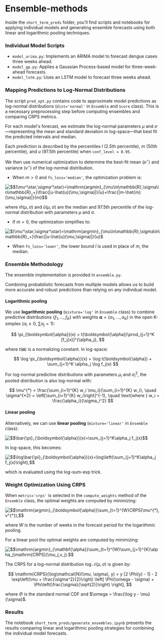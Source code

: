 # Ensemble-methods

Inside the `short_term_preds` folder, you'll find scripts and notebooks for applying individual models and generating ensemble forecasts using both linear and logarithmic pooling techniques.

### Individual Model Scripts

- `model_arima.py`: Implements an ARIMA model to forecast dengue cases three weeks ahead.
- `model_gp.py`: Applies a Gaussian Process-based model for three-week-ahead forecasts.
- `model_lstm.py`: Uses an LSTM model to forecast three weeks ahead.

### Mapping Predictions to Log-Normal Distributions

The script `pred_opt.py` contains code to approximate model predictions as log-normal distributions (`dist='normal'` in `Ensemble` and `Score` class). This is a necessary preprocessing step before computing ensembles and comparing CRPS metrics.

For each model's forecast, we estimate the log-normal parameters $\mu$ and $\sigma$—representing the mean and standard deviation in log-space—that best fit the predicted intervals and median.

Each prediction is described by the percentiles $l$ (2.5th percentile), $m$ (50th percentile), and $u$ (97.5th percentile) when `conf_level = 0.95`.

We then use numerical optimization to determine the best-fit mean ($\mu^\star$) and variance ($v^\star$) of the log-normal distribution.

- When $m > 0$ and `fn_loss='median'`, the optimization problem is:

<img src="https://latex.codecogs.com/svg.image?$$(\mu^\star,\sigma^\star)=\mathrm{argmin}_{\mu\in\mathbb{R},\sigma\in\mathbb{R}_&plus;}\frac{|u-\hat{u}(\mu,\sigma)|}{u}&plus;\frac{|m-\hat{m}(\mu,\sigma)|}{m}$$" title="$$(\mu^\star,\sigma^\star)=\mathrm{argmin}_{\mu\in\mathbb{R},\sigma\in\mathbb{R}_+}\frac{|u-\hat{u}(\mu,\sigma)|}{u}+\frac{|m-\hat{m}(\mu,\sigma)|}{m}$$" />

  where $\hat{m}(\mu, \sigma)$ and $\hat{u}(\mu, \sigma)$ are the median and 97.5th percentile of the log-normal distribution with parameters $\mu$ and $\sigma$.

- If $m = 0$, the optimization simplifies to:

<img src="https://latex.codecogs.com/svg.image?$(\mu^\star,\sigma^\star)=\mathrm{argmin}_{\mu\in\mathbb{R},\sigma\in\mathbb{R}_&plus;}\frac{|u-\hat{u}(\mu,\sigma)|}{u}$" title="$(\mu^\star,\sigma^\star)=\mathrm{argmin}_{\mu\in\mathbb{R},\sigma\in\mathbb{R}_+}\frac{|u-\hat{u}(\mu,\sigma)|}{u}$" />

- When `fn_loss='lower'`, the lower bound $l$ is used in place of $m$, the median.

### Ensemble Methodology

The ensemble implementation is provided in `ensemble.py`.

Combining probabilistic forecasts from multiple models allows us to build more accurate and robust predictions than relying on any individual model.

#### Logarithmic pooling
We use **logarithmic pooling** (`mixture='log'` in `Ensemble` class) to combine predictive distributions $\{f_1, \ldots, f_K\}$ with weights $\boldsymbol{\alpha} = (\alpha_1, \ldots, \alpha_K)$ in the open K-simplex ($\alpha_i \geq 0$, $\sum \alpha_j = 1$):

$$
\pi_{\boldsymbol{\alpha}}(x) = t(\boldsymbol{\alpha})\prod_{j=1}^K [f_j(x)]^{\alpha_j},
$$

where $t(\boldsymbol{\alpha})$ is a normalizing constant. In log-space:

$$
\log \pi_{\boldsymbol{\alpha}}(x) = \log t(\boldsymbol{\alpha}) + \sum_{j=1}^K \alpha_j \log f_j(x)
$$

For log-normal predictive distributions with parameters $\mu_i$ and $\sigma_i^2$, the pooled distribution is also log-normal with:

$$
\mu^{*} = \frac{\sum_{i=1}^{K} w_i \mu_i}{\sum_{i=1}^{K} w_i}, \quad \sigma^{*2} = \left[\sum_{i=1}^{K} w_i\right]^{-1}, \quad \text{where } w_i = \frac{\alpha_i}{\sigma_i^2}
$$

#### Linear pooling
Alternatively, we can use **linear pooling** (`mixture='linear'` in `Ensemble` class):

<img src="https://latex.codecogs.com/svg.image?$$\bar{\pi}_{\boldsymbol{\alpha}}(x)=\sum_{j=1}^K\alpha_j&space;f_j(x)$$" title="$$\bar{\pi}_{\boldsymbol{\alpha}}(x)=\sum_{j=1}^K\alpha_j f_j(x)$$" />

In log-space, this becomes:

<img src="https://latex.codecogs.com/svg.image?$$\log\bar{\pi}_{\boldsymbol{\alpha}}(x)=\log\left(\sum_{j=1}^K\alpha_j&space;f_j(x)\right),$$" title="$$\log\bar{\pi}_{\boldsymbol{\alpha}}(x)=\log\left(\sum_{j=1}^K\alpha_j f_j(x)\right),$$" />

which is evaluated using the log-sum-exp trick.

### Weight Optimization Using CRPS

When `metric='crps'` is selected in the `compute_weights` method of the `Ensemble` class, the optimal weights are computed by minimizing:

<img src="https://latex.codecogs.com/svg.image?$$\mathrm{argmin}_{\boldsymbol{\alpha}}\sum_{t=1}^{W}CRPS(\mu^{*},v^{*}),$$" title="$$\mathrm{argmin}_{\boldsymbol{\alpha}}\sum_{t=1}^{W}CRPS(\mu^{*},v^{*}),$$" />

where $W$ is the number of weeks in the forecast period for the logarithmic pooling. 

For a linear pool the optimal weights are computed by minimizing:

<img src="https://latex.codecogs.com/svg.image?$$\mathrm{argmin}_{\mathbf{\alpha}}\sum_{t=1}^{W}\sum_{j=1}^{K}\alpha_j\mathrm{CRPS}(\mu_j,v_j).$$" title="$$\mathrm{argmin}_{\mathbf{\alpha}}\sum_{t=1}^{W}\sum_{j=1}^{K}\alpha_j\mathrm{CRPS}(\mu_j,v_j).$$" />

The CRPS for a log-normal distribution $\log\mathcal{N}(\mu, \sigma)$ is given by:

$$
\mathrm{CRPS}(\log\mathcal{N}(\mu, \sigma), y) =
    y [2 \Phi(y) - 1] - 2 \exp\left(\mu + \frac{\sigma^2}{2}\right)
    \left[ \Phi(\omega - \sigma) + \Phi\left(\frac{\sigma}{\sqrt{2}}\right) \right],    
$$

where $\Phi$ is the standard normal CDF and $\omega = \frac{\log y - \mu}{\sigma}$.

### Results

The notebook `short_term_preds/generate_ensembles.ipynb` presents the results comparing linear and logarithmic pooling strategies for combining the individual model forecasts.
